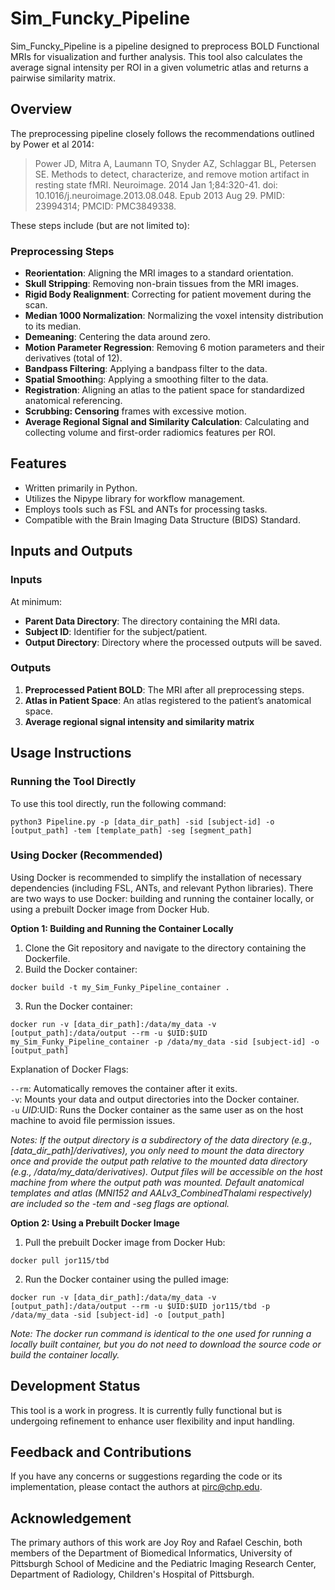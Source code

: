 # Sim_Funcky_Pipeline

Sim_Funcky_Pipeline is a pipeline designed to preprocess BOLD Functional MRIs for visualization and further analysis. This tool also calculates the average signal intensity per ROI in a given volumetric atlas and returns a pairwise similarity matrix. 

## Overview

The preprocessing pipeline closely follows the recommendations outlined by Power et al 2014:

> Power JD, Mitra A, Laumann TO, Snyder AZ, Schlaggar BL, Petersen SE. Methods to detect, characterize, and remove motion artifact in resting state fMRI. Neuroimage. 2014 Jan 1;84:320-41. doi: 10.1016/j.neuroimage.2013.08.048. Epub 2013 Aug 29. PMID: 23994314; PMCID: PMC3849338.


These steps include (but are not limited to):

### Preprocessing Steps
- **Reorientation**: Aligning the MRI images to a standard orientation.
- **Skull Stripping**: Removing non-brain tissues from the MRI images.
- **Rigid Body Realignment**: Correcting for patient movement during the scan.
- **Median 1000 Normalization**: Normalizing the voxel intensity distribution to its median.
- **Demeaning**: Centering the data around zero.
- **Motion Parameter Regression**: Removing 6 motion parameters and their derivatives (total of 12).
- **Bandpass Filtering**: Applying a bandpass filter to the data.
- **Spatial Smoothin**g: Applying a smoothing filter to the data.
- **Registration**: Aligning an atlas to the patient space for standardized anatomical referencing.
- **Scrubbing: Censoring** frames with excessive motion.
- **Average Regional Signal and Similarity Calculation**: Calculating and collecting volume and first-order radiomics features per ROI.

## Features

- Written primarily in Python.
- Utilizes the Nipype library for workflow management.
- Employs tools such as FSL and ANTs for processing tasks.
- Compatible with the Brain Imaging Data Structure (BIDS) Standard.

## Inputs and Outputs

### Inputs
At minimum:
- **Parent Data Directory**: The directory containing the MRI data.
- **Subject ID**: Identifier for the subject/patient.
- **Output Directory**: Directory where the processed outputs will be saved.

### Outputs

1. **Preprocessed Patient BOLD**: The MRI after all preprocessing steps.
2. **Atlas in Patient Space**: An atlas registered to the patient’s anatomical space.
3. **Average regional signal intensity and similarity matrix**

## Usage Instructions

### Running the Tool Directly

To use this tool directly, run the following command:
```
python3 Pipeline.py -p [data_dir_path] -sid [subject-id] -o [output_path] -tem [template_path] -seg [segment_path]
```

### Using Docker (Recommended)

Using Docker is recommended to simplify the installation of necessary dependencies (including FSL, ANTs, and relevant Python libraries). There are two ways to use Docker: building and running the container locally, or using a prebuilt Docker image from Docker Hub.

**Option 1: Building and Running the Container Locally**
1. Clone the Git repository and navigate to the directory containing the Dockerfile.
2. Build the Docker container:
```
docker build -t my_Sim_Funky_Pipeline_container .
```
3. Run the Docker container:
```
docker run -v [data_dir_path]:/data/my_data -v [output_path]:/data/output --rm -u $UID:$UID my_Sim_Funky_Pipeline_container -p /data/my_data -sid [subject-id] -o [output_path] 
```

Explanation of Docker Flags:

```--rm```: Automatically removes the container after it exits. <br>
```-v```: Mounts your data and output directories into the Docker container.<br>
```-u``` $UID:$UID: Runs the Docker container as the same user as on the host machine to avoid file permission issues.

*Notes:
If the output directory is a subdirectory of the data directory (e.g., \[data_dir_path\]/derivatives), you only need to mount the data directory once and provide the output path relative to the mounted data directory (e.g., /data/my_data/derivatives). Output files will be accessible on the host machine from where the output path was mounted. Default anatomical templates and atlas (MNI152 and AALv3_CombinedThalami respectively) are included so the -tem and -seg flags are optional.*

**Option 2: Using a Prebuilt Docker Image**
1. Pull the prebuilt Docker image from Docker Hub:
```
docker pull jor115/tbd
```
2. Run the Docker container using the pulled image:
```
docker run -v [data_dir_path]:/data/my_data -v [output_path]:/data/output --rm -u $UID:$UID jor115/tbd -p /data/my_data -sid [subject-id] -o [output_path] 
```
*Note: The docker run command is identical to the one used for running a locally built container, but you do not need to download the source code or build the container locally.*

## Development Status

This tool is a work in progress. It is currently fully functional but is undergoing refinement to enhance user flexibility and input handling.

## Feedback and Contributions

If you have any concerns or suggestions regarding the code or its implementation, please contact the authors at pirc@chp.edu.

## Acknowledgement

The primary authors of this work are Joy Roy and Rafael Ceschin, both members of the Department of Biomedical Informatics, University of Pittsburgh School of Medicine and the Pediatric Imaging Research Center, Department of Radiology, Children's Hospital of Pittsburgh.
